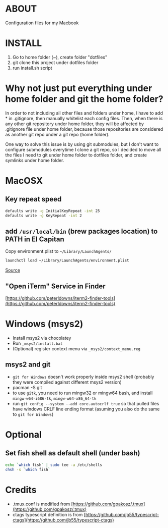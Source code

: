 
# ABOUT
Configuration files for my Macbook

# INSTALL
1. Go to home folder (~), create folder "dotfiles"
2. git clone this project under dotfiles folder
3. run install.sh script

# Why not just put everything under home folder and git the home folder?
In order to not including all other files and folders under home, I have to add * in .gitignore, then manually whitelist each config files. Then, when there is any other git repository under home folder, they will be affected by .gitignore file under home folder, because those repositories are considered as another git repo under a git repo (home folder).

One way to solve this issue is by using git submodules, but I don't want to configure submodules everytime I clone a git repo, so I decided to move all the files I need to git under home folder to dotfiles folder, and create symlinks under home folder.

# MacOSX
## Key repeat speed
```sh
defaults write -g InitialKeyRepeat -int 25
defaults write -g KeyRepeat -int 2
```

## add `/usr/local/bin` (brew packages location) to PATH in El Capitan
Copy environment.plist to `~/Library/LaunchAgents/`
```sh
launchctl load ~/Library/LaunchAgents/environment.plist
```
[Source](http://stackoverflow.com/questions/25385934/setting-environment-variables-via-launchd-conf-no-longer-works-in-os-x-yosemite)

## "Open iTerm" Service in Finder
[https://github.com/peterldowns/iterm2-finder-tools](https://github.com/peterldowns/iterm2-finder-tools)

# Windows (msys2)
- Install msys2 via chocolatey
- Run `_msys2/install.bat`
- (Optional) register context menu via `_msys2/context_menu.reg`

## msys2 and git
- `git for Windows` doesn't work properly inside msys2 shell (probably they were compiled against different msys2 version)
- pacman -S git
- to use `gitk`, you need to run mingw32 or mingw64 bash, and install `mingw-w64-i686-tk`, `mingw-w64-x86_64-tk`
- run `git config --system --add core.autocrlf true` so that pulled files have windows CRLF line ending format (asuming you also do the same to `git for Windows`)

# Optional
## Set fish shell as default shell (under bash)
```sh
echo `which fish` | sudo tee -a /etc/shells
chsh -s `which fish`
```

# Credits
- .tmux.conf is modified from [https://github.com/gpakosz/.tmux](https://github.com/gpakosz/.tmux)
- ctags typescript definition is from [https://github.com/jb55/typescript-ctags](https://github.com/jb55/typescript-ctags)

